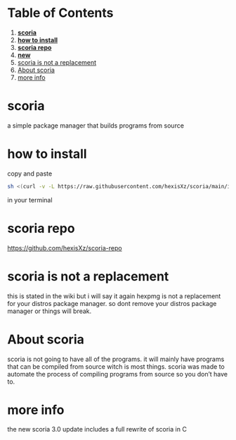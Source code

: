 
# Table of Contents

1.  [**scoria**](#org018ad28)
2.  [**how to install**](#org045f10a)
3.  [**scoria repo**](#org5bc342d)
4.  [**new**](#orgb149e50)
5.  [scoria is not a replacement](#orgd87cbbc)
6.  [About scoria](#org0fde68a)
7.  [more info](#org22f01f6)



<a id="org018ad28"></a>

# **scoria**

a simple package manager that builds programs from source


<a id="org045f10a"></a>

# **how to install**

copy and paste


```sh 
sh <(curl -v -L https://raw.githubusercontent.com/hexisXz/scoria/main/install.sh)
```

in your terminal


<a id="org5bc342d"></a>

# **scoria repo**

<https://github.com/hexisXz/scoria-repo>



# scoria is not a replacement

this is stated in the wiki but i will say it again <span class="underline">hexpmg is not a replacement for your distros package manager</span>. so dont remove your distros package manager or things will break.


<a id="org0fde68a"></a>

# About scoria

scoria is not going to have all of the programs. it will mainly have programs that can be compiled from source witch is most things. scoria was made to automate the process of compiling programs from source so you don&rsquo;t have to.


<a id="org22f01f6"></a>

# more info

the new scoria 3.0 update includes a full rewrite of scoria in C
